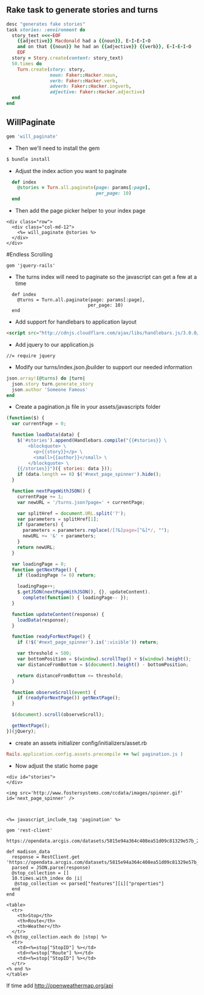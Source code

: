 ## Rake task to generate stories and turns

```ruby
desc "generates fake stories"
task stories: :environment do
  story_text =<<-EOF
    {{adjective}} Macdonald had a {{noun}}, E-I-E-I-O
    and on that {{noun}} he had an {{adjective}} {{verb}}, E-I-E-I-O
    EOF
  story = Story.create(content: story_text)
  50.times do
    Turn.create(story: story,
                noun: Faker::Hacker.noun,
                verb: Faker::Hacker.verb,
                adverb: Faker::Hacker.ingverb,
                adjective: Faker::Hacker.adjective)
  end
end
```


## WillPaginate

```ruby
gem 'will_paginate'
```

* Then we'll need to install the gem

```bash
$ bundle install
```

* Adjust the index action you want to paginate

```ruby
  def index
    @stories = Turn.all.paginate(page: params[:page],
                                 per_page: 10)
  end
```

* Then add the page picker helper to your index page

```erb
<div class="row">
  <div class="col-md-12">
    <%= will_paginate @stories %>
  </div>
</div>
```

#Endless Scrolling

```
gem 'jquery-rails'
```

* The turns index will need to paginate so the javascript can get a few at a time
```
  def index
    @turns = Turn.all.paginate(page: params[:page],
                              per_page: 10)
  end
```

* Add support for handlebars to application layout

```html
<script src="http://cdnjs.cloudflare.com/ajax/libs/handlebars.js/3.0.0/handlebars.min.js"> </script>
```

* Add jquery to our application.js

```
//= require jquery
```

* Modify our turns/index.json.jbuilder to support our needed information

```ruby
json.array!(@turns) do |turn|
  json.story turn.generate_story
  json.author 'Someone Famous'
end
```

* Create a pagination.js file in your assets/javascripts folder

```js
(function($) {
  var currentPage = 0;

  function loadData(data) {
    $('#stories').append(Handlebars.compile("{{#stories}} \
        <blockquote> \
          <p>{{story}}</p> \
          <small>{{author}}</small> \
        </blockquote> \
    {{/stories}}")({ stories: data }));
    if (data.length == 0) $('#next_page_spinner').hide();
  }

  function nextPageWithJSON() {
    currentPage += 1;
    var newURL = '/turns.json?page=' + currentPage;

    var splitHref = document.URL.split('?');
    var parameters = splitHref[1];
    if (parameters) {
      parameters = parameters.replace(/[?&]page=[^&]*/, "");
      newURL += '&' + parameters;
    }
    return newURL;
  }

  var loadingPage = 0;
  function getNextPage() {
    if (loadingPage != 0) return;

    loadingPage++;
    $.getJSON(nextPageWithJSON(), {}, updateContent).
      complete(function() { loadingPage-- });
  }

  function updateContent(response) {
    loadData(response);
  }

  function readyForNextPage() {
    if (!$('#next_page_spinner').is(':visible')) return;

    var threshold = 500;
    var bottomPosition = $(window).scrollTop() + $(window).height();
    var distanceFromBottom = $(document).height() - bottomPosition;

    return distanceFromBottom <= threshold;
  }

  function observeScroll(event) {
    if (readyForNextPage()) getNextPage();
  }

  $(document).scroll(observeScroll);

  getNextPage();
})(jQuery);
```

* create an assets initializer config/initializers/asset.rb

```ruby
Rails.application.config.assets.precompile += %w( pagination.js )
```

* Now adjust the static home page

```erb
<div id="stories">
</div>

<img src='http://www.fostersystems.com/ccdata/images/spinner.gif' id='next_page_spinner' />



<%= javascript_include_tag 'pagination' %>
```

```
gem 'rest-client'

https://opendata.arcgis.com/datasets/5815e94a364c408ea51d09c81329e57b_25.geojson

def madison_data
  response = RestClient.get 'https://opendata.arcgis.com/datasets/5815e94a364c408ea51d09c81329e57b_25.geojson'
  parsed = JSON.parse(response)
  @stop_collection = []
  10.times.with_index do |i|
   @stop_collection << parsed["features"][i]["properties"]
  end
end

<table>
  <tr>
    <th>Stop</th>
    <th>Route</th>
    <th>Weather</th>
  </tr>
<% @stop_collection.each do |stop| %>
  <tr>
    <td><%=stop["StopID"] %></td>
    <td><%=stop["Route"] %></td>
    <td><%=stop["StopID"] %></td>
  </tr>
<% end %>
</table>

```

If time add http://openweathermap.org/api
